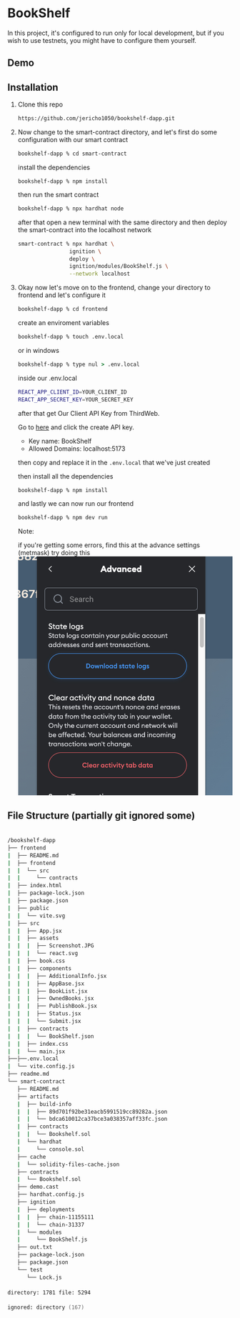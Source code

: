 # BookShelf

In this project, it's configured to run only for local development, but if you wish to use testnets, you might have to configure them yourself.

## Demo

## Installation

1. Clone this repo

    ```zsh
    https://github.com/jericho1050/bookshelf-dapp.git
    ```

2. Now change to the smart-contract directory, and let's first do some configuration with our smart contract

    ```zsh
    bookshelf-dapp % cd smart-contract
    ```

    install the dependencies

    ```zash
    bookshelf-dapp % npm install
    ```

    then run the smart contract

    ```zsh
    bookshelf-dapp % npx hardhat node
    ```

    after that open a new terminal with the same directory and then deploy the smart-contract into the localhost network

    ```zsh
    smart-contract % npx hardhat \
                    ignition \
                    deploy \
                    ignition/modules/BookShelf.js \
                    --network localhost
    ```

3. Okay now let's move on to the frontend, change your directory to frontend and let's configure it

    ```zsh
    bookshelf-dapp % cd frontend
    ```

    create an enviroment variables

    ```zsh
    bookshelf-dapp % touch .env.local
    ```

    or in windows

    ```cmd
    bookshelf-dapp % type nul > .env.local
    ```

    inside our .env.local

    ```zsh
    REACT_APP_CLIENT_ID=YOUR_CLIENT_ID
    REACT_APP_SECRET_KEY=YOUR_SECRET_KEY
    ```

    after that get Our Client API Key from ThirdWeb.

    Go to [here](https://thirdweb.com/login?next=%2Fdashboard%2Fsettings%2Fapi-keys) and click the create API key.

    - Key name: BookShelf
    - Allowed Domains: localhost:5173

    then copy and replace it in the `.env.local` that we've just created

     then install all the dependencies

     ```zsh
     bookshelf-dapp % npm install
     ```

     and lastly we can now run our frontend

     ```zsh
     bookshelf-dapp % npm dev run
     ```

    Note:

    if you're getting some errors, find this at the advance settings (metmask) try doing this
    ![Do image!](/frontend/src/assets/Screenshot.JPG)

## File Structure (partially git ignored some)

```zsh

/bookshelf-dapp
├── frontend
|  ├── README.md
|  ├── frontend
|  |  └── src
|  |     └── contracts
|  ├── index.html
|  ├── package-lock.json
|  ├── package.json
|  ├── public
|  |  └── vite.svg
|  ├── src
|  |  ├── App.jsx
|  |  ├── assets
|  |  |  ├── Screenshot.JPG
|  |  |  └── react.svg
|  |  ├── book.css
|  |  ├── components
|  |  |  ├── AdditionalInfo.jsx
|  |  |  ├── AppBase.jsx
|  |  |  ├── BookList.jsx
|  |  |  ├── OwnedBooks.jsx
|  |  |  ├── PublishBook.jsx
|  |  |  ├── Status.jsx
|  |  |  └── Submit.jsx
|  |  ├── contracts
|  |  |  └── BookShelf.json
|  |  ├── index.css
|  |  └── main.jsx
├──├──.env.local
|  └── vite.config.js
├── readme.md
└── smart-contract
   ├── README.md
   ├── artifacts
   |  ├── build-info
   |  |  ├── 89d701f92be31eacb5991519cc89282a.json
   |  |  └── bdca610012ca37bce3a038357aff33fc.json
   |  ├── contracts
   |  |  └── Bookshelf.sol
   |  └── hardhat
   |     └── console.sol
   ├── cache
   |  └── solidity-files-cache.json
   ├── contracts
   |  └── Bookshelf.sol
   ├── demo.cast
   ├── hardhat.config.js
   ├── ignition
   |  ├── deployments
   |  |  ├── chain-11155111
   |  |  └── chain-31337
   |  └── modules
   |     └── BookShelf.js
   ├── out.txt
   ├── package-lock.json
   ├── package.json
   └── test
      └── Lock.js

directory: 1781 file: 5294

ignored: directory (167)

```
